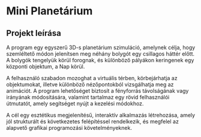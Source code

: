 # Mini Planetárium

## Projekt leírása

A program egy egyszerű 3D-s planetárium szimuláció, amelynek célja, hogy szemléltető módon jelenítsen meg néhány bolygót egy csillagos háttér előtt. A bolygók tengelyük körül forognak, és különböző pályákon keringenek egy központi objektum, a Nap körül.

A felhasználó szabadon mozoghat a virtuális térben, körbejárhatja az objektumokat, illetve különböző nézőpontokból vizsgálhatja meg az animációt. A program lehetőséget biztosít a fényforrás távolságának vagy irányának módosítására, valamint tartalmaz egy rövid felhasználói útmutatót, amely segítséget nyújt a kezelési módokhoz.

A cél egy esztétikus megjelenítésű, interaktív alkalmazás létrehozása, amely jól strukturált és következetes felépítéssel rendelkezik, és megfelel az alapvető grafikai programozási követelményeknek.
